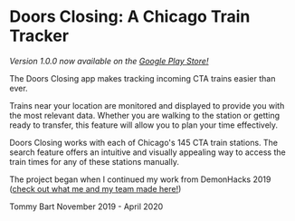 # Doors Closing: A Chicago Train Tracker

*Version 1.0.0 now available on the [Google Play Store!](https://play.google.com/store/apps/details?id=com.tommybart.chicagotraintracker&hl=en_US)*

The Doors Closing app makes tracking incoming CTA trains easier than ever.

Trains near your location are monitored and displayed to provide you with the most relevant data. Whether you are walking to the station or getting ready to transfer, this feature will allow you to plan your time effectively.

Doors Closing works with each of Chicago's 145 CTA train stations. The search feature offers an intuitive and visually appealing way to access the train times for any of these stations manually.

The project began when I continued my work from DemonHacks 2019 ([check out what me and my team made here!](https://github.com/agranados0121/DemonHacks))

Tommy Bart
November 2019 - April 2020
